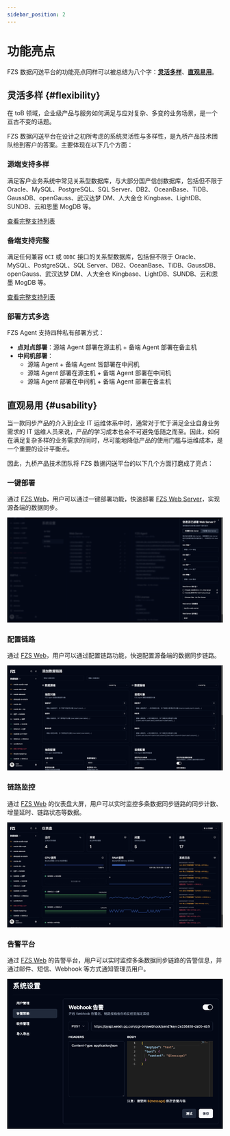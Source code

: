 ```yaml
---
sidebar_position: 2
---
```


# 功能亮点

FZS 数据闪送平台的功能亮点同样可以被总结为八个字：[**灵活多样**](#flexibility)、[**直观易用**](#usability)。

## 灵活多样 {#flexibility}

在 toB 领域，企业级产品与服务如何满足与应对复杂、多变的业务场景，是一个亘古不变的话题。

FZS 数据闪送平台在设计之初所考虑的系统灵活性与多样性，是九桥产品技术团队给到客户的答案。主要体现在以下几个方面：

### 源端支持多样

满足客户业务系统中常见关系型数据库，与大部分国产信创数据库，包括但不限于 Oracle、MySQL、PostgreSQL、SQL Server、DB2、OceanBase、TiDB、GaussDB、openGauss、武汉达梦 DM、人大金仓 Kingbase、LightDB、SUNDB、云和恩墨 MogDB 等。

[查看完整支持列表](/intro/appendix/db-support/index.md)

### 备端支持完整

满足任何兼容 `OCI` 或 `ODBC` 接口的关系型数据库，包括但不限于 Oracle、MySQL、PostgreSQL、SQL Server、DB2、OceanBase、TiDB、GaussDB、openGauss、武汉达梦 DM、人大金仓 Kingbase、LightDB、SUNDB、云和恩墨 MogDB 等。

[查看完整支持列表](/intro/appendix/db-support/index.md)

### 部署方式多选

FZS Agent 支持四种私有部署方式：

- **点对点部署**：源端 Agent 部署在源主机 + 备端 Agent 部署在备主机
- **中间机部署**：
  - 源端 Agent + 备端 Agent 皆部署在中间机
  - 源端 Agent 部署在源主机 + 备端 Agent 部署在中间机
  - 源端 Agent 部署在中间机 + 备端 Agent 部署在备主机

## 直观易用 {#usability}

当一款同步产品的介入到企业 IT 运维体系中时，通常对于忙于满足企业自身业务需求的 IT 运维人员来说，产品的学习成本也会不可避免低随之而至。因此，如何在满足复杂多样的业务需求的同时，尽可能地降低产品的使用门槛与运维成本，是一个重要的设计平衡点。

因此，九桥产品技术团队将 FZS 数据闪送平台的以下几个方面打磨成了亮点：

### 一键部署

通过 [FZS Web](/fzs-web/index.md)，用户可以通过一键部署功能，快速部署 [FZS Web Server](/fzs-web-server/index.md)，实现源备端的数据同步。

![quick-deploy-demo](/img/intro/quick-deploy-demo.png)

### 配置链路

通过 [FZS Web](/fzs-web/index.md)，用户可以通过配置链路功能，快速配置源备端的数据同步链路。

![datalink-config-demo](/img/intro/datalink-config-demo.png)

### 链路监控

通过 [FZS Web](/fzs-web/index.md) 的仪表盘大屏，用户可以实时监控多条数据同步链路的同步计数、增量延时、链路状态等数据。

![monitor-demo](/img/intro/monitor-demo.png)

### 告警平台

通过 [FZS Web](/fzs-web/index.md) 的告警平台，用户可以实时监控多条数据同步链路的告警信息，并通过邮件、短信、Webhook 等方式通知管理员用户。

![alert-demo](/img/intro/alert-demo.png)